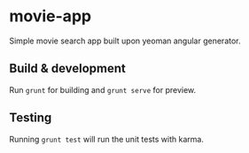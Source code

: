 # movie-app

Simple movie search app built upon yeoman angular generator.

## Build & development

Run `grunt` for building and `grunt serve` for preview.

## Testing

Running `grunt test` will run the unit tests with karma.
